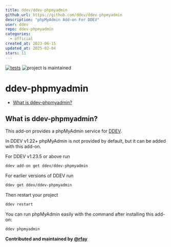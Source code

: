 ```yaml
---
title: ddev/ddev-phpmyadmin
github_url: https://github.com/ddev/ddev-phpmyadmin
description: "phpMyAdmin Add-on For DDEV"
user: ddev
repo: ddev-phpmyadmin
categories:
  - official
created_at: 2023-06-15
updated_at: 2025-02-04
stars: 11
---
```


[![tests](https://github.com/ddev/ddev-phpmyadmin/actions/workflows/tests.yml/badge.svg)](https://github.com/ddev/ddev-phpmyadmin/actions/workflows/tests.yml) ![project is maintained](https://img.shields.io/maintenance/yes/2024.svg)

# ddev-phpmyadmin <!-- omit in toc -->

* [What is ddev-phpmyadmin?](#what-is-ddev-phpmyadmin)

## What is ddev-phpmyadmin?

This add-on provides a phpMyAdmin service for [DDEV](https://github.com/ddev/ddev/).

In DDEV v1.22+ phpMyAdmin is not provided by default, but it can be added with this add-on.

For DDEV v1.23.5 or above run

```sh
ddev add-on get ddev/ddev-phpmyadmin
```

For earlier versions of DDEV run

```sh
ddev get ddev/ddev-phpmyadmin
```

Then restart your project

```sh
ddev restart
```

You can run phpMyAdmin easily with the command after installing this add-on:

```sh
ddev phpmyadmin
```

**Contributed and maintained by [@rfay](https://github.com/rfay)**

